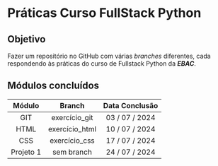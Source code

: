 # Práticas Curso FullStack Python

## Objetivo

Fazer um repositório no GitHub com várias _branches_ diferentes, cada respondendo às práticas do curso de Fullstack Python da **_EBAC_**.

## Módulos concluídos

| **Módulo** |   **Branch**   | **Data Conclusão** |
| :--------: | :------------: | :----------------: |
|    GIT     | exercício_git  |   03 / 07 / 2024   |
|    HTML    | exercício_html |   10 / 07 / 2024   |
|    CSS     | exercício_css  |   17 / 07 / 2024   |
| Projeto 1  |   sem branch   |   24 / 07 / 2024   |
